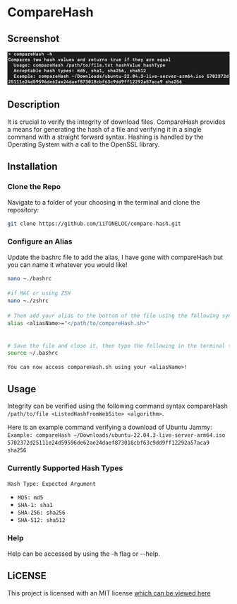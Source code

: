 # CompareHash

## Screenshot

![Screenshot](./assets/screenshot.png)

## Description

It is crucial to verify the integrity of download files. CompareHash provides a means for generating the hash of a file and verifying it in a single command with a straight forward syntax. Hashing is handled by the Operating System with a call to the OpenSSL library.

## Installation

### Clone the Repo

Navigate to a folder of your choosing in the terminal and clone the repository:

```bash
git clone https://github.com/iiTONELOC/compare-hash.git
```

### Configure an Alias

Update the bashrc file to add the alias, I have gone with compareHash but you can name it whatever you would like!

```bash
nano ~./bashrc

#if MAC or using ZSH
nano ~./zshrc

# Then add your alias to the bottom of the file using the following syntax
alias <aliasName>="</path/to/compareHash.sh>"


# Save the file and close it, then type the following in the terminal to make the alias available in the current session
source ~/.bashrc
```

`You can now access compareHash.sh using your <aliasName>!`

## Usage

Integrity can be verified using the following command syntax compareHash `/path/to/file <ListedHashFromWebSite> <algorithm>`.

Here is an example command verifying a download of Ubuntu Jammy:  
`Example: compareHash ~/Downloads/ubuntu-22.04.3-live-server-arm64.iso 5702372d25111e24d59596de62ae24daef873018cbf63c9dd9ff12292a57aca9 sha256`

### Currently Supported Hash Types

`Hash Type: Expected Argument`

- `MD5: md5`
- `SHA-1: sha1`
- `SHA-256: sha256`
- `SHA-512: sha512`

### Help

Help can be accessed by using the -h flag or --help.

## LiCENSE

This project is licensed with an MIT license [which can be viewed here](./LICENSE)
